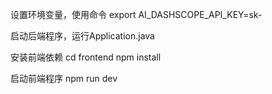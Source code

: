 设置环境变量，使用命令
export AI_DASHSCOPE_API_KEY=sk-

启动后端程序，运行Application.java

安装前端依赖
cd frontend
npm install

启动前端程序
npm run dev
